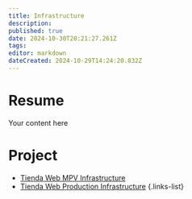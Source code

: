 ```yaml
---
title: Infrastructure
description: 
published: true
date: 2024-10-30T20:21:27.261Z
tags: 
editor: markdown
dateCreated: 2024-10-29T14:24:20.832Z
---
```


# Resume
Your content here

# Project

- [Tienda Web MPV Infrastructure](/infrastructure/Tienda-Web)
- [Tienda Web Production Infrastructure](/infrastructure/Tienda-Web-production)
{.links-list}
